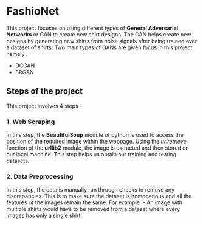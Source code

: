 # FashioNet
This project focuses on using different types of **General Adversarial Networks** or GAN to create new shirt designs. The GAN helps create new designs by generating new shirts from noise signals after being trained over a dataset of shirts. Two main types of GANs are given focus in this project namely :
- DCGAN
- SRGAN

## Steps of the project
This project involves 4 steps -

### 1. Web Scraping
In this step, the **BeautifulSoup** module of python is used to access the position of the required image within the webpage. Using the *urlretrieve* function of the **urllib2** module, the image is extracted and then stored on our local machine. This step helps us obtain our training and testing datasets.

### 2. Data Preprocessing
In this step, the data is manually run through checks to remove any discrepancies. This is to make sure the dataset is homogenous and all the features of the images remain the same. For example :- An image with multiple shirts would have to be removed from a dataset where every images has only a single shirt.
